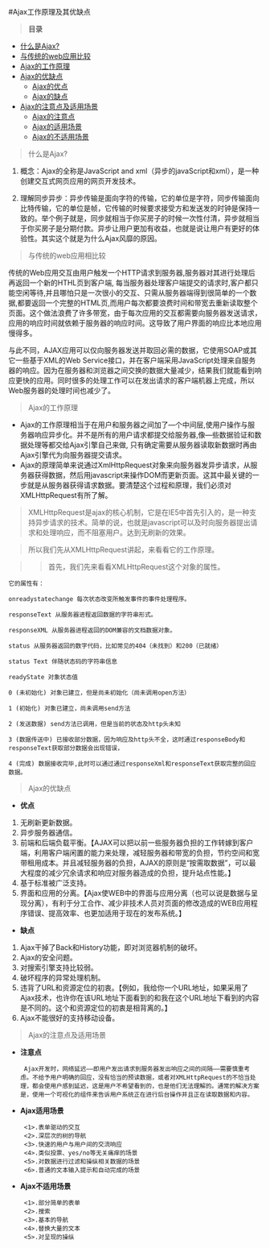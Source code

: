 #Ajax工作原理及其优缺点
>**目录**

* [什么是Ajax?](#_2)
* [与传统的web应用比较](#_4)
* [Ajax的工作原理](#_3)
* [Ajax的优缺点](#_5)
	+ [Ajax的优点](#_5_1)
	+ [Ajax的缺点](#_5_2)
* [Ajax的注意点及适用场景](#_6)
	+ [Ajax的注意点](#_6_1)
	+ [Ajax的适用场景](#_6_2)
	+ [Ajax的不适用场景](#_6_3)


><font>什么是Ajax?</font>
<span id= "_2"></span>

1. 概念：Ajax的全称是JavaScript and xml（异步的javaScript和xml），是一种创建交互式网页应用的网页开发技术。


2. 理解同步异步：异步传输是面向字符的传输，它的单位是字符，同步传输面向比特传输，它的单位是帧，它传输的时候要求接受方和发送发的时钟是保持一致的。举个例子就是，同步就相当于你买房子的时候一次性付清，异步就相当于你买房子是分期付款。异步让用户更加有收益，也就是说让用户有更好的体验性。其实这个就是为什么Ajax风靡的原因。

><font>与传统的web应用相比较</font>
<span id="_4"></span>

传统的Web应用交互由用户触发一个HTTP请求到服务器,服务器对其进行处理后再返回一个新的HTHL页到客户端, 每当服务器处理客户端提交的请求时,客户都只能空闲等待,并且哪怕只是一次很小的交互、只需从服务器端得到很简单的一个数据,都要返回一个完整的HTML页,而用户每次都要浪费时间和带宽去重新读取整个页面。这个做法浪费了许多带宽，由于每次应用的交互都需要向服务器发送请求，应用的响应时间就依赖于服务器的响应时间。这导致了用户界面的响应比本地应用慢得多。

与此不同，AJAX应用可以仅向服务器发送并取回必需的数据，它使用SOAP或其它一些基于XML的Web Service接口，并在客户端采用JavaScript处理来自服务器的响应。因为在服务器和浏览器之间交换的数据大量减少，结果我们就能看到响应更快的应用。同时很多的处理工作可以在发出请求的客户端机器上完成，所以Web服务器的处理时间也减少了。

><font>Ajax的工作原理</font>
<span id="_3"></span>

 * Ajax的工作原理相当于在用户和服务器之间加了—个中间层,使用户操作与服务器响应异步化。并不是所有的用户请求都提交给服务器,像—些数据验证和数据处理等都交给Ajax引擎自己来做, 只有确定需要从服务器读取新数据时再由Ajax引擎代为向服务器提交请求。
 *  Ajax的原理简单来说通过XmlHttpRequest对象来向服务器发异步请求，从服务器获得数据，然后用javascript来操作DOM而更新页面。这其中最关键的一步就是从服务器获得请求数据。要清楚这个过程和原理，我们必须对 XMLHttpRequest有所了解。
> XMLHttpRequest是ajax的核心机制，它是在IE5中首先引入的，是一种支持异步请求的技术。简单的说，也就是javascript可以及时向服务器提出请求和处理响应，而不阻塞用户。达到无刷新的效果。

>所以我们先从XMLHttpRequest讲起，来看看它的工作原理。

>>首先，我们先来看看XMLHttpRequest这个对象的属性。

	它的属性有：
	
	onreadystatechange 每次状态改变所触发事件的事件处理程序。
	
	responseText 从服务器进程返回数据的字符串形式。
	
	responseXML 从服务器进程返回的DOM兼容的文档数据对象。
	
	status 从服务器返回的数字代码，比如常见的404（未找到）和200（已就绪）
	
	status Text 伴随状态码的字符串信息
	
	readyState 对象状态值
	
	0 (未初始化) 对象已建立，但是尚未初始化（尚未调用open方法）
	
	1 (初始化) 对象已建立，尚未调用send方法
	
	2 (发送数据) send方法已调用，但是当前的状态及http头未知
	
	3 (数据传送中) 已接收部分数据，因为响应及http头不全，这时通过responseBody和responseText获取部分数据会出现错误，
	
	4 (完成) 数据接收完毕,此时可以通过通过responseXml和responseText获取完整的回应数据。

><font>Ajax的优缺点</font>
<span id="_5"></span>

* **优点**
<span id="_5_1"></span>

 1. 无刷新更新数据。
 2. 异步服务器通信。
 3. 前端和后端负载平衡。【AJAX可以把以前一些服务器负担的工作转嫁到客户端，利用客户端闲置的能力来处理，减轻服务器和带宽的负担，节约空间和宽带租用成本。并且减轻服务器的负担，AJAX的原则是“按需取数据”，可以最大程度的减少冗余请求和响应对服务器造成的负担，提升站点性能。】
 4. 基于标准被广泛支持。
 5. 界面和应用的分离。【Ajax使WEB中的界面与应用分离（也可以说是数据与呈现分离），有利于分工合作、减少非技术人员对页面的修改造成的WEB应用程序错误、提高效率、也更加适用于现在的发布系统。】


* **缺点**
<span id="_5_2"></span>

 1. Ajax干掉了Back和History功能，即对浏览器机制的破坏。
 2. Ajax的安全问题。
 3. 对搜索引擎支持比较弱。
 4. 破坏程序的异常处理机制。
 5. 违背了URL和资源定位的初衷。【例如，我给你一个URL地址，如果采用了Ajax技术，也许你在该URL地址下面看到的和我在这个URL地址下看到的内容是不同的。这个和资源定位的初衷是相背离的。】 
 6. Ajax不能很好的支持移动设备。
 

><font>Ajax的注意点及适用场景</font>
<span id='_6'></span>

 * **注意点** 
 <span id='_6_1'></span>
	
		Ajax开发时，网络延迟——即用户发出请求到服务器发出响应之间的间隔——需要慎重考虑。不给予用户明确的回应，没有恰当的预读数据，或者对XMLHttpRequest的不恰当处理，都会使用户感到延迟，这是用户不希望看到的，也是他们无法理解的。通常的解决方案是，使用一个可视化的组件来告诉用户系统正在进行后台操作并且正在读取数据和内容。

 * **Ajax适用场景**	
  <span id='_6_2'></span>

		<1>.表单驱动的交互
		<2>.深层次的树的导航
		<3>.快速的用户与用户间的交流响应
		<4>.类似投票、yes/no等无关痛痒的场景
		<5>.对数据进行过滤和操纵相关数据的场景
		<6>.普通的文本输入提示和自动完成的场景	

 * **Ajax不适用场景**	
  <span id='_6_2'></span>
	
		<1>.部分简单的表单
		<2>.搜索
		<3>.基本的导航
		<4>.替换大量的文本
		<5>.对呈现的操纵
